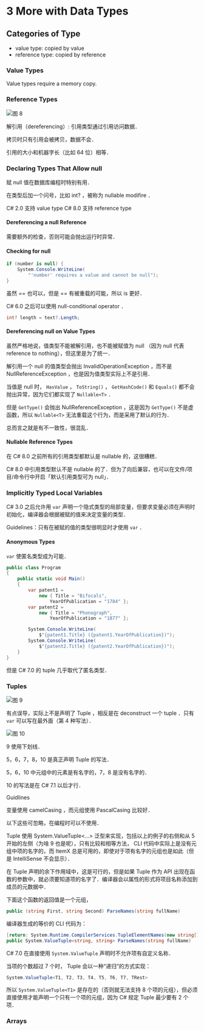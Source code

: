 # 3 More with Data Types

## Categories of Type

- value type: copied by value
- reference type: copied by reference

### Value Types

Value types require a memory copy.

### Reference Types

![图 8](../../../../.media/a097fcc8824b118c458e45d13c6ce70591dd8302380561703eeb2adf6aaa9847.png)  

解引用（dereferencing）: 引用类型通过引用访问数据．

拷贝时只有引用会被拷贝，数据不会．

引用的大小和机器字长（比如 64 位）相等．

### Declaring Types That Allow null

赋 null 值在数据库编程时特别有用．

在类型后加一个问号，比如 int? ，被称为 nullable modifire ．

C# 2.0 支持 value type
C# 8.0 支持 reference type

#### Dereferencing a null Reference

需要额外的检查，否则可能会抛出运行时异常．

#### Checking for null

```csharp
if (number is null) {
    System.Console.WriteLine(
        "'number' requires a value and cannot be null");
}
```

虽然 == 也可以，但是 == 有被重载的可能，所以 is 更好．

C# 6.0 之后可以使用 null-conditional operator ．

```csharp
int? length = text?.Length;
```

#### Dereferencing null on Value Types

虽然严格地说，值类型不能被解引用，也不能被赋值为 null （因为 null 代表 reference to nothing），但这里是为了统一．

解引用一个 null 的值类型会抛出 InvalidOperationException ，而不是 NullReferenceException ，也是因为值类型实际上不是引用．

当值是 null 时， `HasValue` ， `ToString()` ， `GetHashCode()` 和 `Equals()` 都不会抛出异常，因为它们都实现了 `Nullable<T>` ．

但是 `GetType()` 会抛出 NullReferenceException ，这是因为 `GetType()` 不是虚函数，所以 `Nullable<T>` 无法重载这个行为，而是采用了默认的行为．

总而言之就是有不一致性，很混乱．

#### Nullable Reference Types

在 C# 8.0 之前所有的引用类型都默认是 nullable 的，这很糟糕．

C# 8.0 中引用类型默认不是 nullable 的了．但为了向后兼容，也可以在文件/项目/命令行中开启「默认引用类型可为 null」．

### Implicitly Typed Local Variables

C# 3.0 之后允许用 `var` 声明一个隐式类型的局部变量，但要求变量必须在声明时初始化，编译器会根据被赋的值来决定变量的类型．

Guidelines：只有在被赋的值的类型很明显时才使用 `var` ．

#### Anonymous Types

`var` 使匿名类型成为可能．

```csharp
public class Program
{
    public static void Main()
    {
        var patent1 =
            new { Title = "Bifocals",
                YearOfPublication = "1784" };
        var patent2 =
            new { Title = "Phonograph",
                YearOfPublication = "1877" };

        System.Console.WriteLine(
            $"{patent1.Title} ({patent1.YearOfPublication})");
        System.Console.WriteLine(
            $"{patent2.Title} ({patent2.YearOfPublication})");
    }
}
```

但是 C# 7.0 的 tuple 几乎取代了匿名类型．

### Tuples

![图 9](../../../../.media/c1e63060e18c93cc9909e13fc3acbb9279a5e330a5e82ab6dab172615bc0883b.jpg)  

有点误导，实际上不是声明了 Tuple ，相反是在 deconstruct 一个 tuple ．只有 `var` 可以写在最外面（第 4 种写法）．

![图 10](../../../../.media/668440dc0be86f527b1d38830014e9f1c31fa745cad77631863bce2d0e966ad4.png)  

9 使用下划线．

5，6，7，8，10 是真正声明 Tuple 的写法．

5，6，10 中元组中的元素是有名字的，7，8 是没有名字的．

10 的写法是在 C# 7.1 以后才行．

Guidlines

变量使用 camelCasing ，而元组使用 PascalCasing 比较好．

以下这些可忽略，在编程时可以不使用．

Tuple 使用 System.ValueTuple<...> 泛型来实现，包括以上的例子的右侧和从 5 开始的左侧（为啥 9 也是呢），只有比较和相等方法， CLI 代码中实际上是没有元组中项的名字的，而 ItemX 总是可用的，即使对于项有名字的元组也是如此（但是 IntelliSense 不会显示）．

在 Tuple 声明的余下作用域中，这是可行的，但是如果 Tuple 作为 API 出现在函数的参数中，就必须要知道项的名字了．编译器会以属性的形式将项目名称添加到成员的元数据中．

下面这个函数的返回值是一个元组，

```csharp
public (string First, string Second) ParseNames(string fullName)
```

编译器生成的等价的 CLI 代码为：

```csharp
[return: System.Runtime.CompilerServices.TupleElementNames(new string[] { "First", "Second" })]
public System.ValueTuple<string, string> ParseNames(string fullName)
```

C# 7.0 在直接使用 `System.ValueTuple` 声明时不允许项有自定义名称．

当项的个数超过 7 个时， Tuple 会以一种“递归”的方式实现：

```csharp
System.ValueTuple<T1, T2, T3, T4, T5, T6, T7, TRest>
```

所以 `System.ValueTuple<T1>` 是存在的（否则就无法支持 8 个项的元组），但必须直接使用才能声明一个只有一个项的元组，因为 C# 规定 Tuple 最少要有 2 个项．

### Arrays
